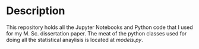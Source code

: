 # Description
This repository holds all the Jupyter Notebooks and Python code that I used for my M. Sc. dissertation paper.
The meat of the python classes used for doing all the statistical anaylisis is located at *models.py*.
